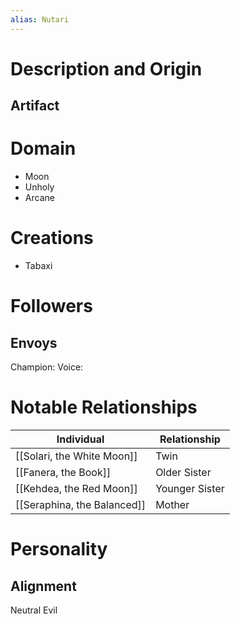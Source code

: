 ```yaml
---
alias: Nutari
---
```

# Description and Origin

## Artifact


# Domain
- Moon
- Unholy
- Arcane

# Creations
- Tabaxi



# Followers


## Envoys
Champion: 
Voice: 

# Notable Relationships
| Individual                  | Relationship   |
| --------------------------- | -------------- |
| [[Solari, the White Moon]]  | Twin           |
| [[Fanera, the Book]]        | Older Sister   |
| [[Kehdea, the Red Moon]]    | Younger Sister |
| [[Seraphina, the Balanced]] | Mother         | 

# Personality


## Alignment
Neutral Evil